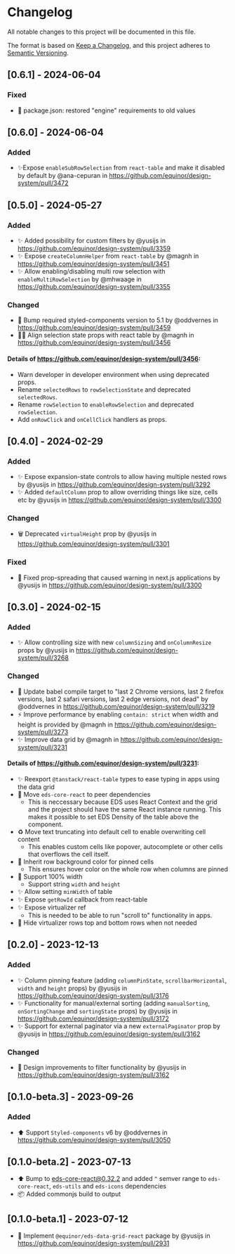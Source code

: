 # Changelog

All notable changes to this project will be documented in this file.

The format is based on [Keep a Changelog](https://keepachangelog.com/en/1.0.0/),
and this project adheres to [Semantic Versioning](https://semver.org/spec/v2.0.0.html).

## [0.6.1] - 2024-06-04

### Fixed

- 🐛 package.json: restored "engine" requirements to old values

## [0.6.0] - 2024-06-04

### Added

- ✨Expose `enableSubRowSelection` from `react-table` and make it disabled by default by @ana-cepuran in https://github.com/equinor/design-system/pull/3472

## [0.5.0] - 2024-05-27

### Added

- ✨ Added possibility for custom filters by @yusijs in https://github.com/equinor/design-system/pull/3359
- ✨ Expose `createColumnHelper` from `react-table` by @magnh in https://github.com/equinor/design-system/pull/3451
- ✨ Allow enabling/disabling multi row selection with `enableMultiRowSelection` by @mhwaage in https://github.com/equinor/design-system/pull/3355

### Changed

- 📌 Bump required styled-components version to 5.1 by @oddvernes in https://github.com/equinor/design-system/pull/3459
- 🚸✨ Align selection state props with react table by @magnh in https://github.com/equinor/design-system/pull/3456

#### Details of https://github.com/equinor/design-system/pull/3456:

- Warn developer in developer environment when using deprecated props.
- Rename `selectedRows` to `rowSelectionState` and deprecated `selectedRows`.
- Rename `rowSelection` to `enableRowSelection` and deprecated `rowSelection`.
- Add `onRowClick` and `onCellClick` handlers as props.

## [0.4.0] - 2024-02-29

### Added

- ✨ Expose expansion-state controls to allow having multiple nested rows by @yusijs in https://github.com/equinor/design-system/pull/3292
- ✨ Added `defaultColumn` prop to allow overriding things like size, cells etc by @yusijs in https://github.com/equinor/design-system/pull/3300

### Changed

- 🗑️ Deprecated `virtualHeight` prop by @yusijs in https://github.com/equinor/design-system/pull/3301

### Fixed

- 🐛 Fixed prop-spreading that caused warning in next.js applications by @yusijs in https://github.com/equinor/design-system/pull/3300

## [0.3.0] - 2024-02-15

### Added

- ✨ Allow controlling size with new `columnSizing` and `onColumnResize` props by @yusijs in https://github.com/equinor/design-system/pull/3268

### Changed

- 🔧 Update babel compile target to "last 2 Chrome versions, last 2 firefox versions, last 2 safari versions, last 2 edge versions, not dead" by @oddvernes in https://github.com/equinor/design-system/pull/3219
- ⚡️ Improve performance by enabling `contain: strict` when width and height is provided by @magnh in https://github.com/equinor/design-system/pull/3273
- ✨ Improve data grid by @magnh in https://github.com/equinor/design-system/pull/3231

#### Details of https://github.com/equinor/design-system/pull/3231:

- ✨ Reexport `@tanstack/react-table` types to ease typing in apps using the data grid
- 📌 Move `eds-core-react` to peer dependencies
  - This is neccessary because EDS uses React Context and the grid and the project should
    have the same React instance running. This makes it possible to set EDS Density of the
    table above the component.
- ♻️ Move text truncating into default cell to enable overwriting cell content
  - This enables custom cells like popover, autocomplete or other cells that overflows the cell itself.
- 🐛 Inherit row background color for pinned cells
  - This ensures hover color on the whole row when columns are pinned
- 🐛 Support 100% width
  - Support string `width` and `height`
- ✨ Allow setting `minWidth` of table
- ✨ Expose `getRowId` callback from react-table
- ✨ Expose virtualizer ref
  - This is needed to be able to run "scroll to" functionality in apps.
- 🐛 Hide virtualizer rows top and bottom rows when not needed

## [0.2.0] - 2023-12-13

### Added

- ✨ Column pinning feature (adding `columnPinState`, `scrollbarHorizontal`, `width` and `height` props) by @yusijs in https://github.com/equinor/design-system/pull/3176
- ✨ Functionality for manual/external sorting (adding `manualSorting`, `onSortingChange` and `sortingState` props) by @yusijs in https://github.com/equinor/design-system/pull/3172
- ✨ Support for external paginator via a new `externalPaginator` prop by @yusijs in https://github.com/equinor/design-system/pull/3162

### Changed

- 💄 Design improvements to filter functionality by @yusijs in https://github.com/equinor/design-system/pull/3162

## [0.1.0-beta.3] - 2023-09-26

### Added

- ⬆️ Support `Styled-components` v6 by @oddvernes in https://github.com/equinor/design-system/pull/3050

## [0.1.0-beta.2] - 2023-07-13

- ⬆️ Bump to eds-core-react@0.32.2 and added `^` semver range to `eds-core-react`, `eds-utils` and `eds-icons` dependencies
- 📦️ Added commonjs build to output

## [0.1.0-beta.1] - 2023-07-12

- 🎉 Implement `@equinor/eds-data-grid-react` package by @yusijs in https://github.com/equinor/design-system/pull/2931
